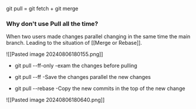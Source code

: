 git pull = git fetch + git merge

### Why don't use Pull all the time? 

When two users made changes parallel changing in the same time the main branch. Leading to the situation of [[Merge or Rebase]].

![[Pasted image 20240806180155.png]]

- git pull --ff-only 
	-exam the changes before pulling
+ git pull --ff
	-Save the changes parallel the new changes 
- git pull --rebase 
	-Copy the new commits in the top of the new change 

![[Pasted image 20240806180640.png]]